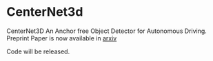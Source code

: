 # CenterNet3d
CenterNet3D An Anchor free Object Detector for Autonomous Driving. Preprint Paper is now available in [arxiv](https://arxiv.org/abs/2007.07214)

Code will be released.
